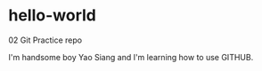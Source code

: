 # hello-world
02 Git Practice repo

I'm handsome boy Yao Siang and I'm learning how to use GITHUB.

